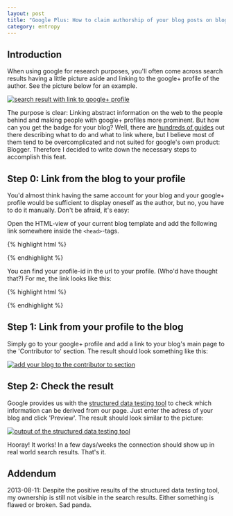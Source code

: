 ```yaml
---
layout: post
title: "Google Plus: How to claim authorship of your blog posts on blogger"
category: entropy
---
```

## Introduction

When using google for research purposes, you'll often come across search results having a little picture aside and linking to the google+ profile of the author. See the picture below for an example.

[![search result with link to google+ profile][mobiflip]][mobiflip]

The purpose is clear: Linking abstract information on the web to the people behind and making people with google+ profiles more prominent. But how can you get the badge for your blog? Well, there are [hundreds of guides][ownershipGuides] out there describing what to do and what to link where, but I believe most of them tend to be overcomplicated and not suited for google's own product: Blogger. Therefore I decided to write down the necessary steps to accomplish this feat.

<!--more-->

## Step 0: Link from the blog to your profile

You'd almost think having the same account for your blog and your google+ profile would be sufficient to display oneself as the author, but no, you have to do it manually. Don't be afraid, it's easy:

Open the HTML-view of your current blog template and add the following link somewhere inside the `<head>`-tags.

{% highlight html %}
<link href='https://plus.google.com/[your-google+-profile-id]?rel=author'/>
{% endhighlight %}

You can find your profile-id in the url to your profile. (Who'd have thought that?) For me, the link looks like this:

{% highlight html %}
<link href='https://plus.google.com/106482422835272164694?rel=author'/>
{% endhighlight %}

## Step 1: Link from your profile to the blog

Simply go to your google+ profile and add a link to your blog's main page to the 'Contributor to' section. The result should look something like this:

[![add your blog to the contributor to section][contributor]][contributor]

## Step 2: Check the result

Google provides us with the [structured data testing tool][structuredDataTestingTool] to check which information can be derived from our page. Just enter the adress of your blog and click 'Preview'. The result should look similar to the picture:

[![output of the structured data testing tool][richsnippets]][richsnippets]

Hooray! It works! In a few days/weeks the connection should show up in real world search results. That's it.

## Addendum
2013-08-11: Despite the positive results of the structured data testing tool, my ownership is still not visible in the search results. Either something is flawed or broken. Sad panda.

[mobiflip]: {{site.url}}/assets/img/google-plus-ownership/mobiflip.png "search result with link to google+ profile"
[ownershipGuides]: https://www.google.de/search?q=claim+authorship+blog
[contributor]: {{site.url}}/assets/img/google-plus-ownership/contributorTo.png "add your blog to the contributor to section"
[structuredDataTestingTool]: http://www.google.com/webmasters/tools/richsnippets
[richsnippets]: {{site.url}}/assets/img/google-plus-ownership/richsnippets.png "output of the structured data testing tool"
